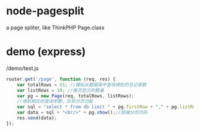 # node-pagesplit
a page spliter, like ThinkPHP Page.class
# demo  (express)
/demo/test.js
```js
router.get('/page', function (req, res) {
    var totalRows = 51; //模拟从数据库中查询得到的总记录数
    var listRows = 10; //每页显示的数量
    var pg = new Page(req, totalRows, listRows);
    //得到相应的查询参数，实现分页功能
    var sql = "select * from db limit " + pg.firstRow + "," + pg.listRows + ";";
    var data = sql + "<br/>" + pg.show();//前端分页代码
    res.send(data);
});
```
